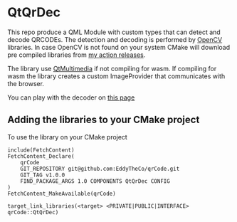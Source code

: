 # QtQrDec

This repo produce a QML Module with custom types that can detect and decode QRCODEs.
The detection and decoding is performed by [OpenCV](https://opencv.org/) libraries.
In case OpenCV is not found on your system CMake will download pre compiled libraries from [my action releases](https://github.com/EddyTheCo/install-OpenCV-action).

The library use [QtMultimedia](https://doc.qt.io/qt-6/qtmultimedia-index.html) if not compiling for wasm.
If compiling for wasm the library creates a custom ImageProvider that communicates with the browser.

You can play with the decoder on [this page](https://eddytheco.github.io/qmlonline/?example_url=qt_qr_dec)
 

## Adding the libraries to your CMake project 
To use the library on your CMake  project 
```
include(FetchContent)
FetchContent_Declare(
	qrCode
	GIT_REPOSITORY git@github.com:EddyTheCo/qrCode.git
	GIT_TAG v1.0.0 
	FIND_PACKAGE_ARGS 1.0 COMPONENTS QtQrDec CONFIG  
)
FetchContent_MakeAvailable(qrCode)

target_link_libraries(<target> <PRIVATE|PUBLIC|INTERFACE> qrCode::QtQrDec)
```


